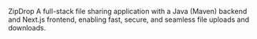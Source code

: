 ZipDrop
A full-stack file sharing application with a Java (Maven) backend and Next.js frontend, enabling fast, secure, and seamless file uploads and downloads.
